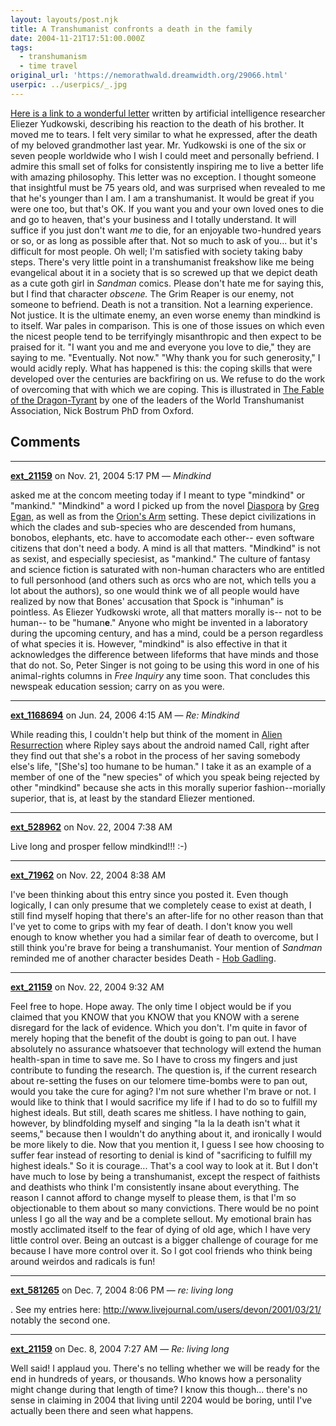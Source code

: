 ```yaml
---
layout: layouts/post.njk
title: A Transhumanist confronts a death in the family
date: 2004-11-21T17:51:00.000Z
tags:
  - transhumanism
  - time travel
original_url: 'https://nemorathwald.dreamwidth.org/29066.html'
userpic: ../userpics/_.jpg
---
```

[Here is a link to a wonderful letter](http://www.sl4.org/archive/0411/10270.html) written by artificial intelligence researcher Eliezer Yudkowski, describing his reaction to the death of his brother. It moved me to tears. I felt very similar to what he expressed, after the death of my beloved grandmother last year. Mr. Yudkowski is one of the six or seven people worldwide who I wish I could meet and personally befriend. I admire this small set of folks for consistently inspiring me to live a better life with amazing philosophy. This letter was no exception. I thought someone that insightful must be 75 years old, and was surprised when revealed to me that he's younger than I am. I am a transhumanist. It would be great if you were one too, but that's OK. If you want you and your own loved ones to die and go to heaven, that's your business and I totally understand. It will suffice if you just don't want _me_ to die, for an enjoyable two-hundred years or so, or as long as possible after that. Not so much to ask of you... but it's difficult for most people. Oh well; I'm satisfied with society taking baby steps. There's very little point in a transhumanist freakshow like me being evangelical about it in a society that is so screwed up that we depict death as a cute goth girl in _Sandman_ comics. Please don't hate me for saying this, but I find that character _obscene._ The Grim Reaper is our enemy, not someone to befriend. Death is not a transition. Not a learning experience. Not justice. It is the ultimate enemy, an even worse enemy than mindkind is to itself. War pales in comparison. This is one of those issues on which even the nicest people tend to be terrifyingly misanthropic and then expect to be praised for it. "I want you and me and everyone you love to die," they are saying to me. "Eventually. Not now." "Why thank you for such generosity," I would acidly reply. What has happened is this: the coping skills that were developed over the centuries are backfiring on us. We refuse to do the work of overcoming that with which we are coping. This is illustrated in [The Fable of the Dragon-Tyrant](http://www.nickbostrom.com/fable/dragon.html) by one of the leaders of the World Transhumanist Association, Nick Bostrum PhD from Oxford.

## Comments

---

**[ext_21159](https://www.dreamwidth.org/users/ext_21159)** on Nov. 21, 2004 5:17 PM — *Mindkind*

asked me at the concom meeting today if I meant to type "mindkind" or "mankind." "Mindkind" a word I picked up from the novel [Diaspora](http://gregegan.customer.netspace.net.au/) by [Greg Egan,](http://gregegan.customer.netspace.net.au/) as well as from the [Orion's Arm](http://www.orionsarm.com) setting. These depict civilizations in which the clades and sub-species who are descended from humans, bonobos, elephants, etc. have to accomodate each other-- even software citizens that don't need a body. A mind is all that matters. "Mindkind" is not as sexist, and especially speciesist, as "mankind." The culture of fantasy and science fiction is saturated with non-human characters who are entitled to full personhood (and others such as orcs who are not, which tells you a lot about the authors), so one would think we of all people would have realized by now that Bones' accusation that Spock is "inhuman" is pointless. As Eliezer Yudkowski wrote, all that matters morally is-- not to be human-- to be "human**e**." Anyone who might be invented in a laboratory during the upcoming century, and has a mind, could be a person regardless of what species it is. However, "mindkind" is also effective in that it acknowledges the difference between lifeforms that have minds and those that do not. So, Peter Singer is not going to be using this word in one of his animal-rights columns in _Free Inquiry_ any time soon. That concludes this newspeak education session; carry on as you were.

---

**[ext_1168694](https://www.dreamwidth.org/users/ext_1168694)** on Jun. 24, 2006 4:15 AM — *Re: Mindkind*

While reading this, I couldn't help but think of the moment in [Alien Resurrection](http://www.imdb.com/title/tt0118583/) where Ripley says about the android named Call, right after they find out that she's a robot in the process of her saving somebody else's life, "\[She's\] too humane to be human." I take it as an example of a member of one of the "new species" of which you speak being rejected by other "mindkind" because she acts in this morally superior fashion--morially superior, that is, at least by the standard Eliezer mentioned.

---

**[ext_528962](https://www.dreamwidth.org/users/ext_528962)** on Nov. 22, 2004 7:38 AM

Live long and prosper fellow mindkind!!! :-)

---

**[ext_71962](https://www.dreamwidth.org/users/ext_71962)** on Nov. 22, 2004 8:38 AM

I've been thinking about this entry since you posted it. Even though logically, I can only presume that we completely cease to exist at death, I still find myself hoping that there's an after-life for no other reason than that I've yet to come to grips with my fear of death. I don't know you well enough to know whether you had a similar fear of death to overcome, but I still think you're brave for being a transhumanist. Your mention of _Sandman_ reminded me of another character besides Death - [Hob Gadling](http://pc59te.dte.uma.es/cdb/series/vertigo/gadling.htm).

---

**[ext_21159](https://www.dreamwidth.org/users/ext_21159)** on Nov. 22, 2004 9:32 AM

Feel free to hope. Hope away. The only time I object would be if you claimed that you KNOW that you KNOW that you KNOW with a serene disregard for the lack of evidence. Which you don't. I'm quite in favor of merely hoping that the benefit of the doubt is going to pan out. I have absolutely no assurance whatsoever that technology will extend the human health-span in time to save me. So I have to cross my fingers and just contribute to funding the research. The question is, if the current research about re-setting the fuses on our telomere time-bombs were to pan out, would you take the cure for aging? I'm not sure whether I'm brave or not. I would like to think that I would sacrifice my life if I had to do so to fulfill my highest ideals. But still, death scares me shitless. I have nothing to gain, however, by blindfolding myself and singing "la la la death isn't what it seems," because then I wouldn't do anything about it, and ironically I would be more likely to die. Now that you mention it, I guess I see how choosing to suffer fear instead of resorting to denial is kind of "sacrificing to fulfill my highest ideals." So it is courage... That's a cool way to look at it. But I don't have much to lose by being a transhumanist, except the respect of faithists and deathists who think I'm consistently insane about everything. The reason I cannot afford to change myself to please them, is that I'm so objectionable to them about so many convictions. There would be no point unless I go all the way and be a complete sellout. My emotional brain has mostly acclimated itself to the fear of dying of old age, which I have very little control over. Being an outcast is a bigger challenge of courage for me because I have more control over it. So I got cool friends who think being around weirdos and radicals is fun!

---

**[ext_581265](https://www.dreamwidth.org/users/ext_581265)** on Dec. 7, 2004 8:06 PM — *re: living long*

. See my entries here: http://www.livejournal.com/users/devon/2001/03/21/ notably the second one.

---

**[ext_21159](https://www.dreamwidth.org/users/ext_21159)** on Dec. 8, 2004 7:27 AM — *Re: living long*

Well said! I applaud you. There's no telling whether we will be ready for the end in hundreds of years, or thousands. Who knows how a personality might change during that length of time? I know this though... there's no sense in claiming in 2004 that living until 2204 would be boring, until I've actually been there and seen what happens.
